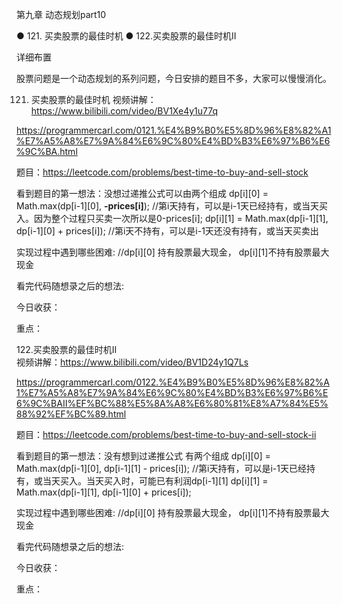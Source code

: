 第九章 动态规划part10

● 121. 买卖股票的最佳时机 
● 122.买卖股票的最佳时机II 

 详细布置 

股票问题是一个动态规划的系列问题，今日安排的题目不多，大家可以慢慢消化。

 121. 买卖股票的最佳时机 
视频讲解：https://www.bilibili.com/video/BV1Xe4y1u77q

https://programmercarl.com/0121.%E4%B9%B0%E5%8D%96%E8%82%A1%E7%A5%A8%E7%9A%84%E6%9C%80%E4%BD%B3%E6%97%B6%E6%9C%BA.html

题目：https://leetcode.com/problems/best-time-to-buy-and-sell-stock

看到题目的第一想法：没想过递推公式可以由两个组成
           dp[i][0] = Math.max(dp[i-1][0], **-prices[i]**);  //第i天持有，可以是i-1天已经持有，或当天买入。因为整个过程只买卖一次所以是0-prices[i];
           dp[i][1] = Math.max(dp[i-1][1], dp[i-1][0] + prices[i]); //第i天不持有，可以是i-1天还没有持有，或当天买卖出

实现过程中遇到哪些困难: //dp[i][0] 持有股票最大现金， dp[i][1]不持有股票最大现金

看完代码随想录之后的想法:

今日收获：

重点：

 122.买卖股票的最佳时机II  
视频讲解：https://www.bilibili.com/video/BV1D24y1Q7Ls

https://programmercarl.com/0122.%E4%B9%B0%E5%8D%96%E8%82%A1%E7%A5%A8%E7%9A%84%E6%9C%80%E4%BD%B3%E6%97%B6%E6%9C%BAII%EF%BC%88%E5%8A%A8%E6%80%81%E8%A7%84%E5%88%92%EF%BC%89.html  

题目：https://leetcode.com/problems/best-time-to-buy-and-sell-stock-ii

看到题目的第一想法：没有想到过递推公式  有两个组成
            dp[i][0] = Math.max(dp[i-1][0], dp[i-1][1] - prices[i]); //第i天持有，可以是i-1天已经持有，或当天买入。当天买入时，可能已有利润dp[i-1][1]
            dp[i][1] = Math.max(dp[i-1][1], dp[i-1][0] + prices[i]);

实现过程中遇到哪些困难: //dp[i][0] 持有股票最大现金， dp[i][1]不持有股票最大现金

看完代码随想录之后的想法:

今日收获：

重点：
